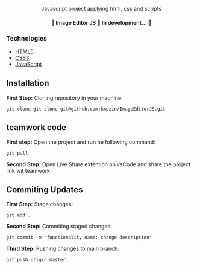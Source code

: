 <p align="center">Javascript project applying html, css and scripts</p>

<h4 align="center">
  🚧 Image Editor JS 🚀 In development... 🚧
</h4>

### Technologies

- [HTML5](https://developer.mozilla.org/en-US/docs/Web/HTML)
- [CSS3](https://devdocs.io/css/)
- [JavaScript](https://developer.mozilla.org/en-US/docs/Web/JavaScript)

## Installation

<b>First Step:</b> Cloning repository in your machine:

```
git clone git clone git@github.com:kmpzin/ImageEditorJS.git
```

## teamwork code

<b>First step:</b> Open the project and run he following command:

```
git pull
```

<b>Second Step:</b> Open Live Share extention on vsCode and share the project link wit teamwork

## Commiting Updates

<b>First Step:</b> Stage changes:

```
git add .
```

<b>Second Step:</b> Commiting staged changes:

```
git commit -m "functionality name: change description"
```

<b>Third Step:</b> Pushing changes to main branch:

```
git push origin master
```
